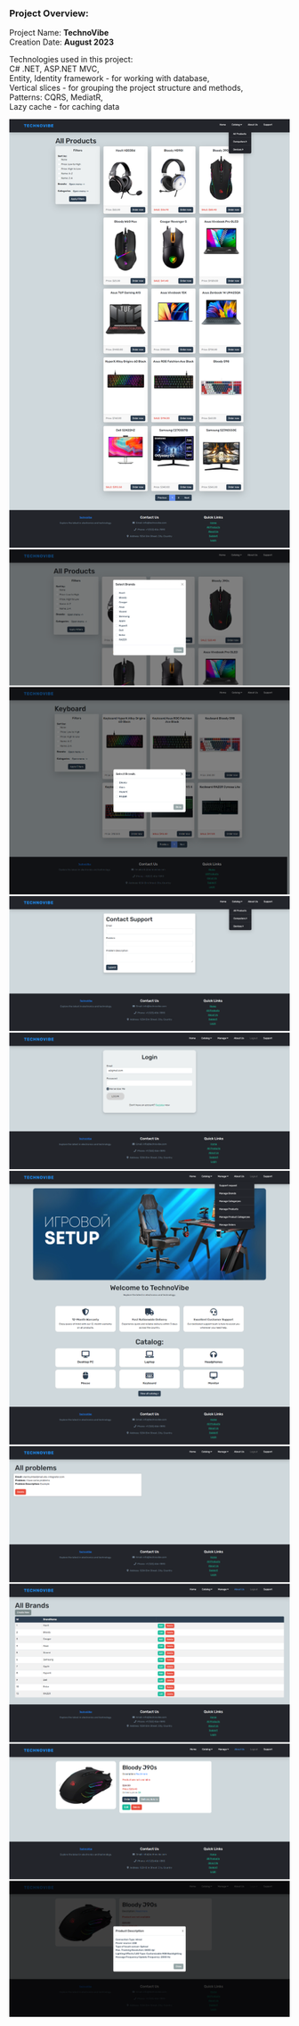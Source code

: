 ### Project Overview:
Project Name: **TechnoVibe**                    
Creation Date: **August 2023**

Technologies used in this project:<br>
C# .NET, ASP.NET MVC,<br>
Entity, Identity framework - for working with database,<br>
Vertical slices - for grouping the project structure and methods,<br>
Patterns: CQRS, MediatR,<br>
Lazy cache - for caching data<br>

![Screenshot](Images/img2.png)
![Screenshot](Images/img3.png)
![Screenshot](Images/img4.png)
![Screenshot](Images/img5.png)
![Screenshot](Images/img6.png)
![Screenshot](Images/img7.png)
![Screenshot](Images/img8.png)
![Screenshot](Images/img9.png)
![Screenshot](Images/img10.png)
![Screenshot](Images/img11.png)
